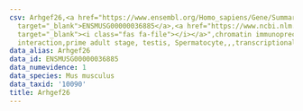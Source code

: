 ```yaml
---
csv: Arhgef26,<a href="https://www.ensembl.org/Homo_sapiens/Gene/Summary?db=core;g=ENSMUSG00000036885"
  target="_blank">ENSMUSG00000036885</a>,<a href="https://www.ncbi.nlm.nih.gov/pubmed/25450459"
  target="_blank"><i class="fas fa-file"></i></a>",chromatin immunoprecipitation assay,direct
  interaction,prime adult stage, testis, Spermatocyte,,,transcriptional regulation,
data_alias: Arhgef26
data_id: ENSMUSG00000036885
data_numevidence: 1
data_species: Mus musculus
data_taxid: '10090'
title: Arhgef26
---
```


